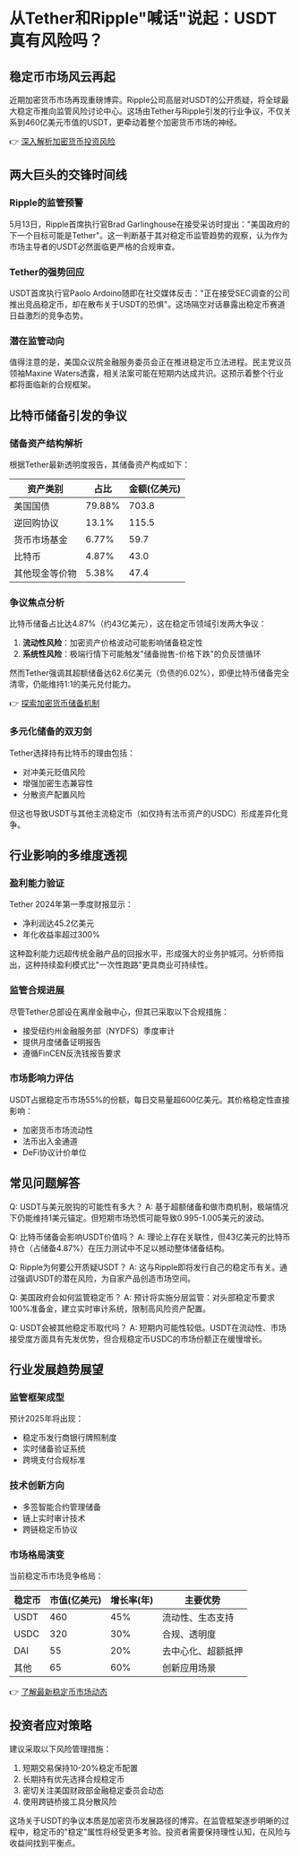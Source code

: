 # 从Tether和Ripple"喊话"说起：USDT真有风险吗？

## 稳定币市场风云再起
近期加密货币市场再现重磅博弈。Ripple公司高层对USDT的公开质疑，将全球最大稳定币推向监管风险讨论中心。这场由Tether与Ripple引发的行业争议，不仅关系到460亿美元市值的USDT，更牵动着整个加密货币市场的神经。

👉 [深入解析加密货币投资风险](https://bit.ly/okx_welcome)

## 两大巨头的交锋时间线

### Ripple的监管预警
5月13日，Ripple首席执行官Brad Garlinghouse在接受采访时提出："美国政府的下一个目标可能是Tether"。这一判断基于其对稳定币监管趋势的观察，认为作为市场主导者的USDT必然面临更严格的合规审查。

### Tether的强势回应
USDT首席执行官Paolo Ardoino随即在社交媒体反击："正在接受SEC调查的公司推出竞品稳定币，却在散布关于USDT的恐惧"。这场隔空对话暴露出稳定币赛道日益激烈的竞争态势。

### 潜在监管动向
值得注意的是，美国众议院金融服务委员会正在推进稳定币立法进程。民主党议员领袖Maxine Waters透露，相关法案可能在短期内达成共识。这预示着整个行业都将面临新的合规框架。

## 比特币储备引发的争议

### 储备资产结构解析
根据Tether最新透明度报告，其储备资产构成如下：

| 资产类别       | 占比   | 金额(亿美元) |
|----------------|--------|-------------|
| 美国国债       | 79.88% | 703.8       |
| 逆回购协议     | 13.1%  | 115.5       |
| 货币市场基金   | 6.77%  | 59.7        |
| 比特币         | 4.87%  | 43.0        |
| 其他现金等价物 | 5.38%  | 47.4        |

### 争议焦点分析
比特币储备占比达4.87%（约43亿美元），这在稳定币领域引发两大争议：

1. **流动性风险**：加密资产价格波动可能影响储备稳定性
2. **系统性风险**：极端行情下可能触发"储备抛售-价格下跌"的负反馈循环

然而Tether强调其超额储备达62.6亿美元（负债的6.02%），即便比特币储备完全清零，仍能维持1:1的美元兑付能力。

👉 [探索加密货币储备机制](https://bit.ly/okx_welcome)

### 多元化储备的双刃剑
Tether选择持有比特币的理由包括：
- 对冲美元贬值风险
- 增强加密生态兼容性
- 分散资产配置风险

但这也导致USDT与其他主流稳定币（如仅持有法币资产的USDC）形成差异化竞争。

## 行业影响的多维度透视

### 盈利能力验证
Tether 2024年第一季度财报显示：
- 净利润达45.2亿美元
- 年化收益率超过300%

这种盈利能力远超传统金融产品的回报水平，形成强大的业务护城河。分析师指出，这种持续盈利模式比"一次性跑路"更具商业可持续性。

### 监管合规进展
尽管Tether总部设在离岸金融中心，但其已采取以下合规措施：
- 接受纽约州金融服务部（NYDFS）季度审计
- 提供月度储备证明报告
- 遵循FinCEN反洗钱报告要求

### 市场影响力评估
USDT占据稳定币市场55%的份额，每日交易量超600亿美元。其价格稳定性直接影响：
- 加密货币市场流动性
- 法币出入金通道
- DeFi协议计价单位

## 常见问题解答

Q: USDT与美元脱钩的可能性有多大？
A: 基于超额储备和做市商机制，极端情况下仍能维持1美元锚定。但短期市场恐慌可能导致0.995-1.005美元的波动。

Q: 比特币储备会影响USDT价值吗？
A: 理论上存在关联性，但43亿美元的比特币持仓（占储备4.87%）在压力测试中不足以撼动整体储备结构。

Q: Ripple为何要公开质疑USDT？
A: 这与Ripple即将发行自己的稳定币有关。通过强调USDT的潜在风险，为自家产品创造市场空间。

Q: 美国政府会如何监管稳定币？
A: 预计将实施分层监管：对头部稳定币要求100%准备金，建立实时审计系统，限制高风险资产配置。

Q: USDT会被其他稳定币取代吗？
A: 短期内可能性较低。USDT在流动性、市场接受度方面具有先发优势，但合规稳定币USDC的市场份额正在缓慢增长。

## 行业发展趋势展望

### 监管框架成型
预计2025年将出现：
- 稳定币发行商银行牌照制度
- 实时储备验证系统
- 跨境支付合规标准

### 技术创新方向
- 多签智能合约管理储备
- 链上实时审计技术
- 跨链稳定币协议

### 市场格局演变
当前稳定币市场竞争格局：

| 稳定币 | 市值(亿美元) | 增长率(年) | 主要优势           |
|--------|-------------|-----------|--------------------|
| USDT   | 460         | 45%       | 流动性、生态支持   |
| USDC   | 320         | 30%       | 合规、透明度       |
| DAI    | 55          | 20%       | 去中心化、超额抵押 |
| 其他   | 65          | 60%       | 创新应用场景       |

👉 [了解最新稳定币市场动态](https://bit.ly/okx_welcome)

## 投资者应对策略
建议采取以下风险管理措施：
1. 短期交易保持10-20%稳定币配置
2. 长期持有优先选择合规稳定币
3. 密切关注美国财政部金融稳定委员会动态
4. 使用跨链桥接工具分散风险

这场关于USDT的争议本质是加密货币发展路径的博弈。在监管框架逐步明晰的过程中，稳定币的"稳定"属性将经受更多考验。投资者需要保持理性认知，在风险与收益间找到平衡点。